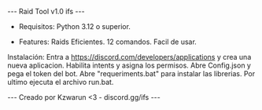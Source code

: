 --- Raid Tool v1.0 ifs ---

- Requisitos:
Python 3.12 o superior.

- Features:
Raids Eficientes.
12 comandos.
Facil de usar.

Instalación:
Entra a https://discord.com/developers/applications y crea una nueva aplicacion.
Habilita intents y asigna los permisos.
Abre Config.json y pega el token del bot.
Abre "requeriments.bat" para instalar las librerias.
Por ultimo ejecuta el archivo run.bat.

--- Creado por Kzwarun <3 - discord.gg/ifs ---
